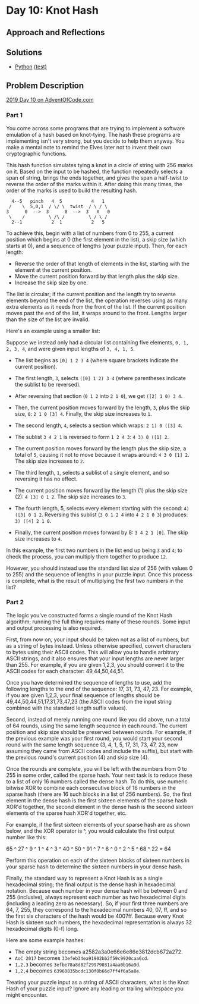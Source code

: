 # Day 10: Knot Hash

## Approach and Reflections

## Solutions

- [Python](./python_day10/day10.py) [(test)](./python_day10/day10_test.py)

## Problem Description

[2019 Day 10 on AdventOfCode.com](https://adventofcode.com/2017/day/10)

### Part 1

You come across some programs that are trying to implement a software
emulation of a hash based on knot-tying. The hash these programs are
implementing isn't very strong, but you decide to help them anyway. You make
a mental note to remind the Elves later not to invent their own cryptographic
functions.

This hash function simulates tying a knot in a circle of string with 256 marks
on it. Based on the input to be hashed, the function repeatedly selects a span
of string, brings the ends together, and gives the span a half-twist to
reverse the order of the marks within it. After doing this many times, the
order of the marks is used to build the resulting hash.

```
  4--5   pinch   4  5           4   1
 /    \  5,0,1  / \/ \  twist  / \ / \
3      0  -->  3      0  -->  3   X   0
 \    /         \ /\ /         \ / \ /
  2--1           2  1           2   5
```

To achieve this, begin with a list of numbers from 0 to 255, a current
position which begins at 0 (the first element in the list), a skip size (which
starts at 0), and a sequence of lengths (your puzzle input). Then, for each
length:

- Reverse the order of that length of elements in the list, starting with the
  element at the current position.
- Move the current position forward by that length plus the skip size.
- Increase the skip size by one.

The list is circular; if the current position and the length try to reverse
elements beyond the end of the list, the operation reverses using as many
extra elements as it needs from the front of the list. If the current position
moves past the end of the list, it wraps around to the front. Lengths larger
than the size of the list are invalid.

Here's an example using a smaller list:

Suppose we instead only had a circular list containing five elements, `0, 1, 2, 3, 4`, and were given input lengths of `3, 4, 1, 5`.

- The list begins as `[0] 1 2 3 4` (where square brackets indicate the current
  position).
- The first length, `3`, selects `([0] 1 2) 3 4` (where parentheses indicate
  the sublist to be reversed).
- After reversing that section (`0 1 2` into `2 1 0`), we get `([2] 1 0) 3 4`.
- Then, the current position moves forward by the length, `3`, plus the skip
  size, `0`: `2 1 0 [3] 4`. Finally, the skip size increases to `1`.

- The second length, `4`, selects a section which wraps: `2 1) 0 ([3] 4`.
- The sublist `3 4 2 1` is reversed to form `1 2 4 3`: `4 3) 0 ([1] 2`.
- The current position moves forward by the length plus the skip size, a total
  of `5`, causing it not to move because it wraps around: `4 3 0 [1] 2`. The
  skip size increases to `2`.

- The third length, `1`, selects a sublist of a single element, and so
  reversing it has no effect.
- The current position moves forward by the length (1) plus the skip size (2):
  `4 [3] 0 1 2`. The skip size increases to `3`.

- The fourth length, 5, selects every element starting with the second: `4) ([3] 0 1 2`. Reversing this sublist (`3 0 1 2 4` into `4 2 1 0 3`) produces:
  `3) ([4] 2 1 0`.
- Finally, the current position moves forward by 8: `3 4 2 1 [0]`. The skip
  size increases to `4`.

In this example, the first two numbers in the list end up being `3` and `4`;
to check the process, you can multiply them together to produce `12`.

However, you should instead use the standard list size of 256 (with values
0 to 255) and the sequence of lengths in your puzzle input. Once this process
is complete, what is the result of multiplying the first two numbers in the
list?

### Part 2

The logic you've constructed forms a single round of the Knot Hash algorithm;
running the full thing requires many of these rounds. Some input and output
processing is also required.

First, from now on, your input should be taken not as a list of numbers, but
as a string of bytes instead. Unless otherwise specified, convert characters
to bytes using their ASCII codes. This will allow you to handle arbitrary
ASCII strings, and it also ensures that your input lengths are never larger
than 255. For example, if you are given 1,2,3, you should convert it to the
ASCII codes for each character: 49,44,50,44,51.

Once you have determined the sequence of lengths to use, add the following
lengths to the end of the sequence: 17, 31, 73, 47, 23. For example, if you
are given 1,2,3, your final sequence of lengths should be
49,44,50,44,51,17,31,73,47,23 (the ASCII codes from the input string combined
with the standard length suffix values).

Second, instead of merely running one round like you did above, run a total of
64 rounds, using the same length sequence in each round. The current position
and skip size should be preserved between rounds. For example, if the previous
example was your first round, you would start your second round with the same
length sequence (3, 4, 1, 5, 17, 31, 73, 47, 23, now assuming they came from
ASCII codes and include the suffix), but start with the previous round's
current position (4) and skip size (4).

Once the rounds are complete, you will be left with the numbers from 0 to 255
in some order, called the sparse hash. Your next task is to reduce these to
a list of only 16 numbers called the dense hash. To do this, use numeric
bitwise XOR to combine each consecutive block of 16 numbers in the sparse hash
(there are 16 such blocks in a list of 256 numbers). So, the first element in
the dense hash is the first sixteen elements of the sparse hash XOR'd
together, the second element in the dense hash is the second sixteen elements
of the sparse hash XOR'd together, etc.

For example, if the first sixteen elements of your sparse hash are as shown
below, and the XOR operator is ^, you would calculate the first output number
like this:

65 ^ 27 ^ 9 ^ 1 ^ 4 ^ 3 ^ 40 ^ 50 ^ 91 ^ 7 ^ 6 ^ 0 ^ 2 ^ 5 ^ 68 ^ 22 = 64

Perform this operation on each of the sixteen blocks of sixteen numbers in
your sparse hash to determine the sixteen numbers in your dense hash.

Finally, the standard way to represent a Knot Hash is as a single hexadecimal
string; the final output is the dense hash in hexadecimal notation. Because
each number in your dense hash will be between 0 and 255 (inclusive), always
represent each number as two hexadecimal digits (including a leading zero as
necessary). So, if your first three numbers are 64, 7, 255, they correspond to
the hexadecimal numbers 40, 07, ff, and so the first six characters of the
hash would be 4007ff. Because every Knot Hash is sixteen such numbers, the
hexadecimal representation is always 32 hexadecimal digits (0-f) long.

Here are some example hashes:

- The empty string becomes a2582a3a0e66e6e86e3812dcb672a272.
- `AoC 2017` becomes `33efeb34ea91902bb2f59c9920caa6cd`.
- `1,2,3` becomes `3efbe78a8d82f29979031a4aa0b16a9d`.
- `1,2,4` becomes `63960835bcdc130f0b66d7ff4f6a5a8e`.

Treating your puzzle input as a string of ASCII characters, what is the Knot
Hash of your puzzle input? Ignore any leading or trailing whitespace you might
encounter.
